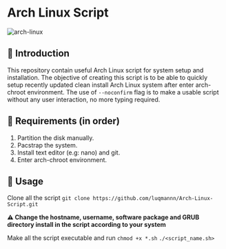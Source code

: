 # Arch Linux Script

![arch-linux](https://archlinux.org/static/logos/archlinux-logo-light-1200dpi.7ccd81fd52dc.png)

## :pushpin: Introduction 

This repository contain useful Arch Linux script for system setup and
installation. The objective of creating this script is to be able to 
quickly setup recently updated clean install Arch Linux system after 
enter arch-chroot environment. The use of `--noconfirm` flag is to 
make a usable script without any user interaction, no more typing required.

## :pushpin: Requirements (in order) 

1. Partition the disk manually.
2. Pacstrap the system.
3. Install text editor (e.g: nano) and git.
4. Enter arch-chroot environment.

## :pushpin: Usage 

Clone all the script
`git clone https://github.com/luqmannn/Arch-Linux-Script.git`

**:warning: Change the hostname, username, software package and GRUB directory install in the script according to your system**

Make all the script executable and run
`chmod +x *.sh`
`./<script_name.sh>`